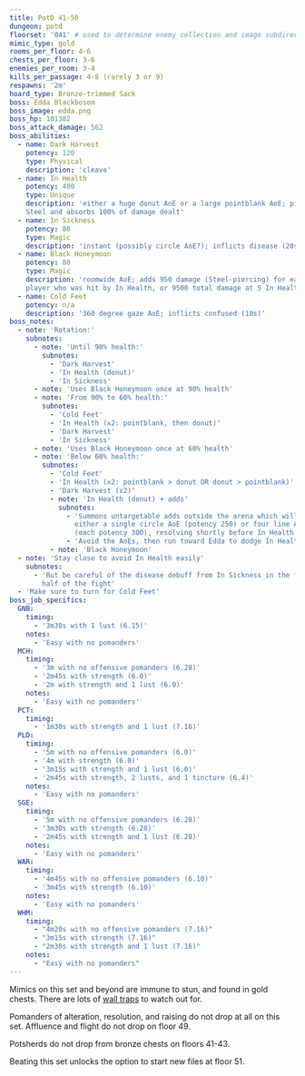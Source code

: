 ```yaml
---
title: PotD 41-50
dungeon: potd
floorset: '041' # used to determine enemy collection and image subdirectory
mimic_type: gold
rooms_per_floor: 4-6
chests_per_floor: 3-6
enemies_per_room: 3-4
kills_per_passage: 4-8 (rarely 3 or 9)
respawns: '2m'
hoard_type: Bronze-trimmed Sack
boss: Edda Blackbosom
boss_image: edda.png
boss_hp: 101382
boss_attack_damage: 562
boss_abilities:
  - name: Dark Harvest
    potency: 120
    type: Physical
    description: 'cleave'
  - name: In Health
    potency: 400
    type: Unique
    description: 'either a huge donut AoE or a large pointblank AoE; pierces
    Steel and absorbs 100% of damage dealt'
  - name: In Sickness
    potency: 80
    type: Magic
    description: 'instant (possibly circle AoE?); inflicts disease (20s)'
  - name: Black Honeymoon
    potency: 80
    type: Magic
    description: 'roomwide AoE; adds 950 damage (Steel-piercing) for each
    player who was hit by In Health, or 9500 total damage at 5 In Health hits'
  - name: Cold Feet
    potency: n/a
    description: '360 degree gaze AoE; inflicts confused (10s)'
boss_notes:
  - note: 'Rotation:'
    subnotes:
      - note: 'Until 90% health:'
        subnotes:
          - 'Dark Harvest'
          - 'In Health (donut)'
          - 'In Sickness'
      - note: 'Uses Black Honeymoon once at 90% health'
      - note: 'From 90% to 60% health:'
        subnotes:
          - 'Cold Feet'
          - 'In Health (x2: pointblank, then donut)'
          - 'Dark Harvest'
          - 'In Sickness'
      - note: 'Uses Black Honeymoon once at 60% health'
      - note: 'Below 60% health:'
        subnotes:
          - 'Cold Feet'
          - 'In Health (x2: pointblank > donut OR donut > pointblank)'
          - 'Dark Harvest (x2)'
          - note: 'In Health (donut) + adds'
            subnotes:
              - 'Summons untargetable adds outside the arena which will cast
                either a single circle AoE (potency 250) or four line AoEs
                (each potency 300), resolving shortly before In Health'
              - 'Avoid the AoEs, then run toward Edda to dodge In Health'
          - note: 'Black Honeymoon'
  - note: 'Stay close to avoid In Health easily'
    subnotes:
      - 'But be careful of the disease debuff from In Sickness in the first
        half of the fight'
  - 'Make sure to turn for Cold Feet'
boss_job_specifics:
  GNB:
    timing:
      - '3m30s with 1 lust (6.15)'
    notes:
      - 'Easy with no pomanders'
  MCH:
    timing:
      - '3m with no offensive pomanders (6.28)'
      - '2m45s with strength (6.0)'
      - '2m with strength and 1 lust (6.0)'
    notes:
      - 'Easy with no pomanders'
  PCT:
    timing:
      - '1m30s with strength and 1 lust (7.16)'
  PLD:
    timing:
      - '5m with no offensive pomanders (6.0)'
      - '4m with strength (6.0)'
      - '3m15s with strength and 1 lust (6.0)'
      - '2m45s with strength, 2 lusts, and 1 tincture (6.4)'
    notes:
      - 'Easy with no pomanders'
  SGE:
    timing:
      - '5m with no offensive pomanders (6.28)'
      - '3m30s with strength (6.28)'
      - '2m45s with strength and 1 lust (6.28)'
    notes:
      - 'Easy with no pomanders'
  WAR:
    timing:
      - '4m45s with no offensive pomanders (6.10)'
      - '3m45s with strength (6.10)'
    notes:
      - 'Easy with no pomanders'
  WHM:
    timing:
      - "4m20s with no offensive pomanders (7.16)"
      - "3m15s with strength (7.16)"
      - "2m30s with strength and 1 lust (7.16)"
    notes:
      - "Easy with no pomanders"
---
```


Mimics on this set and beyond are immune to stun, and found in gold chests.
There are lots of [wall traps](/wall_traps.html#potd-31-49) to watch out for.

Pomanders of alteration, resolution, and raising do not drop at all on this
set. Affluence and flight do not drop on floor 49.

Potsherds do not drop from bronze chests on floors 41-43.

Beating this set unlocks the option to start new files at floor 51.
